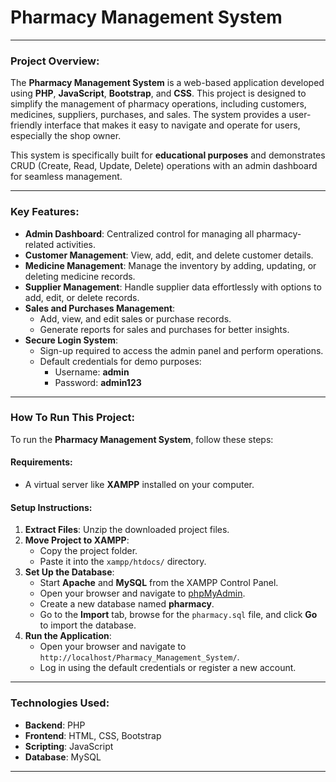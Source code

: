 # Pharmacy Management System
---
### Project Overview:
The **Pharmacy Management System** is a web-based application developed using **PHP**, **JavaScript**, **Bootstrap**, and **CSS**. This project is designed to simplify the management of pharmacy operations, including customers, medicines, suppliers, purchases, and sales. The system provides a user-friendly interface that makes it easy to navigate and operate for users, especially the shop owner.

This system is specifically built for **educational purposes** and demonstrates CRUD (Create, Read, Update, Delete) operations with an admin dashboard for seamless management.

---

### Key Features:
- **Admin Dashboard**: Centralized control for managing all pharmacy-related activities.
- **Customer Management**: View, add, edit, and delete customer details.
- **Medicine Management**: Manage the inventory by adding, updating, or deleting medicine records.
- **Supplier Management**: Handle supplier data effortlessly with options to add, edit, or delete records.
- **Sales and Purchases Management**:
  - Add, view, and edit sales or purchase records.
  - Generate reports for sales and purchases for better insights.
- **Secure Login System**: 
  - Sign-up required to access the admin panel and perform operations.
  - Default credentials for demo purposes:
    - Username: **admin**
    - Password: **admin123**

---

### How To Run This Project:
To run the **Pharmacy Management System**, follow these steps:

#### Requirements:
- A virtual server like **XAMPP** installed on your computer.

#### Setup Instructions:
1. **Extract Files**: Unzip the downloaded project files.
2. **Move Project to XAMPP**:
   - Copy the project folder.
   - Paste it into the `xampp/htdocs/` directory.
3. **Set Up the Database**:
   - Start **Apache** and **MySQL** from the XAMPP Control Panel.
   - Open your browser and navigate to [phpMyAdmin](http://localhost/phpmyadmin/).
   - Create a new database named **pharmacy**.
   - Go to the **Import** tab, browse for the `pharmacy.sql` file, and click **Go** to import the database.
4. **Run the Application**:
   - Open your browser and navigate to `http://localhost/Pharmacy_Management_System/`.
   - Log in using the default credentials or register a new account.

---

### Technologies Used:
- **Backend**: PHP
- **Frontend**: HTML, CSS, Bootstrap
- **Scripting**: JavaScript
- **Database**: MySQL

---



